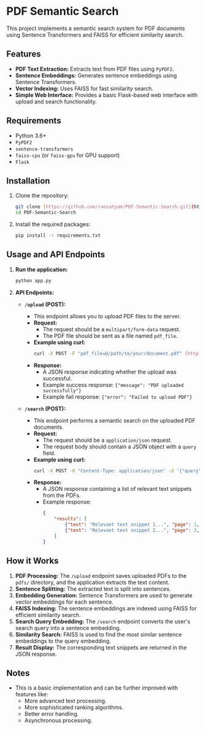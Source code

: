 # PDF Semantic Search

This project implements a semantic search system for PDF documents using Sentence Transformers and FAISS for efficient similarity search.

## Features

* **PDF Text Extraction:** Extracts text from PDF files using `PyPDF2`.
* **Sentence Embeddings:** Generates sentence embeddings using Sentence Transformers.
* **Vector Indexing:** Uses FAISS for fast similarity search.
* **Simple Web Interface:** Provides a basic Flask-based web interface with upload and search functionality.

## Requirements

* Python 3.6+
* `PyPDF2`
* `sentence-transformers`
* `faiss-cpu` (or `faiss-gpu` for GPU support)
* `Flask`

## Installation

1.  Clone the repository:

    ```bash
    git clone [https://github.com/raosatyam/PDF-Semantic-Search.git](https://www.google.com/search?q=https://github.com/raosatyam/PDF-Semantic-Search.git)
    cd PDF-Semantic-Search
    ```

2.  Install the required packages:

    ```bash
    pip install -r requirements.txt
    ```

## Usage and API Endpoints

1.  **Run the application:**

    ```bash
    python app.py
    ```

2.  **API Endpoints:**

    * **`/upload` (POST):**
        * This endpoint allows you to upload PDF files to the server.
        * **Request:**
            * The request should be a `multipart/form-data` request.
            * The PDF file should be sent as a file named `pdf_file`.
        * **Example using curl:**
            ```bash
            curl -X POST -F "pdf_file=@/path/to/your/document.pdf" [http://127.0.0.1:5000/upload](https://www.google.com/search?q=http://127.0.0.1:5000/upload)
            ```
        * **Response:**
            * A JSON response indicating whether the upload was successful.
            * Example success response: `{"message": "PDF uploaded successfully"}`
            * Example fail response: `{"error": "Failed to upload PDF"}`

    * **`/search` (POST):**
        * This endpoint performs a semantic search on the uploaded PDF documents.
        * **Request:**
            * The request should be a `application/json` request.
            * The request body should contain a JSON object with a `query` field.
        * **Example using curl:**
            ```bash
            curl -X POST -H "Content-Type: application/json" -d '{"query": "What are the main findings?"}' [http://127.0.0.1:5000/search](https://www.google.com/search?q=http://127.0.0.1:5000/search)
            ```
        * **Response:**
            * A JSON response containing a list of relevant text snippets from the PDFs.
            * Example response:
                ```json
                {
                    "results": [
                        {"text": "Relevant text snippet 1...", "page": 1, "document": "document.pdf"},
                        {"text": "Relevant text snippet 2...", "page": 3, "document": "document.pdf"}
                    ]
                }
                ```

## How it Works

1.  **PDF Processing:** The `/upload` endpoint saves uploaded PDFs to the `pdfs/` directory, and the application extracts the text content.
2.  **Sentence Splitting:** The extracted text is split into sentences.
3.  **Embedding Generation:** Sentence Transformers are used to generate vector embeddings for each sentence.
4.  **FAISS Indexing:** The sentence embeddings are indexed using FAISS for efficient similarity search.
5.  **Search Query Embedding:** The `/search` endpoint converts the user's search query into a sentence embedding.
6.  **Similarity Search:** FAISS is used to find the most similar sentence embeddings to the query embedding.
7.  **Result Display:** The corresponding text snippets are returned in the JSON response.

## Notes
* This is a basic implementation and can be further improved with features like:
    * More advanced text processing.
    * More sophisticated ranking algorithms.
    * Better error handling.
    * Asynchronous processing.

